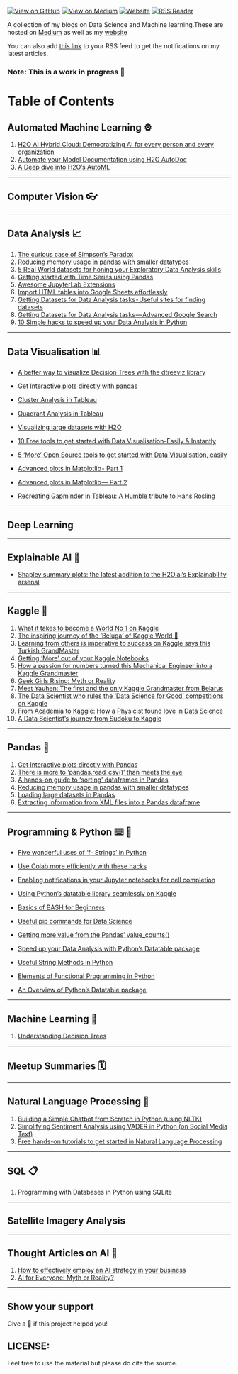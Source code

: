 [![View on GitHub](https://img.shields.io/badge/GitHub-blue?logo=GitHub)](https://github.com/parulnith/Data-science)  [![View on Medium](https://img.shields.io/badge/Medium-red?logo=medium)](https://pandeyparul.medium.com/) [![Website](https://img.shields.io/badge/Website-green?logo=wordpress)](https://parulpandey.com) [![RSS Reader](https://img.shields.io/badge/RSS%20Feed%20-Add%20to%20your%20RSS%20Reader-yellowgreend?logo=feedly)](https://medium.com/feed/@pandeyparul) 



A collection of my blogs on Data Science and Machine learning.These are hosted on [Medium](https://medium.com/@pandeyparul) as well as my [website](parulpandey.com)

 You can also add [this link](https://medium.com/feed/@pandeyparul) to your RSS feed to get the notifications on my latest articles.

### Note: This is a work in progress 🚧 


# Table of Contents
## Automated Machine Learning ⚙️
1. [H2O AI Hybrid Cloud: Democratizing AI for every person and every organization](https://pandeyparul.medium.com/h2o-ai-hybrid-cloud-democratizing-ai-for-every-person-and-every-organization-8ebe770f15e8)
2. [Automate your Model Documentation using H2O AutoDoc](https://towardsdatascience.com/automate-your-model-documentation-using-h2o-autodoc-46ce82701a4d)
3. [A Deep dive into H2O’s AutoML](https://towardsdatascience.com/a-deep-dive-into-h2os-automl-4b1fe51d3f3e)

---

## Computer Vision 👓
---

## Data Analysis 📈
1. [The curious case of Simpson’s Paradox](https://towardsdatascience.com/the-curious-case-of-simpsons-paradox-6f178548d7e8?sk=ef5825185b5781525f0de82c9b23bf70)
2. [Reducing memory usage in pandas with smaller datatypes](https://towardsdatascience.com/reducing-memory-usage-in-pandas-with-smaller-datatypes-b527635830af?sk=55b417ed722bc364a141a9862ee33893)
3. [5 Real World datasets for honing your Exploratory Data Analysis skills](https://towardsdatascience.com/5-real-world-datasets-for-exploratory-data-analysis-21b7cc5afe7e?sk=145c99771bacf641f080c410a54ecf9e)
4. [Getting started with Time Series using Pandas](https://towardsdatascience.com/getting-started-with-time-series-using-pandas-b6b9c9d11949?sk=94c4cf78cd2e072ed3287b46080d7aa1)
5. [Awesome JupyterLab Extensions](https://towardsdatascience.com/awesome-jupyterlab-extensions-90c2d64d244?sk=05b4aa200ad5a9f3f77b6b4734e4396a)
6. [Import HTML tables into Google Sheets effortlessly](https://towardsdatascience.com/import-html-tables-into-google-sheets-effortlessly-f471eae58ac9?sk=055cab2f2fdf13c5c7abc3cfef92c221)
7. [Getting Datasets for Data Analysis tasks - Useful sites for finding datasets](https://towardsdatascience.com/useful-sites-for-finding-datasets-for-data-analysis-tasks-1edb8f26c34d?sk=9f23c9bf18b1654bd0a68b7530ae09df)
8. [Getting Datasets for Data Analysis tasks — Advanced Google Search](https://towardsdatascience.com/getting-datasets-for-data-analysis-tasks-advanced-google-search-b1c01f9cc324?sk=bc484654ed68d71ff49c4135a24c0072)
9. [10 Simple hacks to speed up your Data Analysis in Python](https://towardsdatascience.com/10-simple-hacks-to-speed-up-your-data-analysis-in-python-ec18c6396e6b?sk=421f37ea0b7151a3207c113877abe4f0)

---
## Data Visualisation 📊

* [A better way to visualize Decision Trees with the dtreeviz library](https://towardsdatascience.com/a-better-way-to-visualize-decision-trees-with-the-dtreeviz-library-758994cdf05e?sk=ad5fcdf665e07388a829bb5320be9a6f)

* [Get Interactive plots directly with pandas](https://towardsdatascience.com/get-interactive-plots-directly-with-pandas-13a311ebf426?sk=8c22516919cc430011ab4cd5b8bfe821)

* [Cluster Analysis in Tableau](https://towardsdatascience.com/cluster-analysis-in-tableau-1f19acd0c647?sk=beba142dcbbe79a5213406209e863d24)
* [Quadrant Analysis in Tableau](https://towardsdatascience.com/quadrant-analysis-in-tableau-6a3ee42d26ff?sk=99cc83e7bf878e9af7ed04ec7a2debd0)
* [Visualizing large datasets with H2O](https://towardsdatascience.com/visualizing-large-datasets-with-h2o-ffe9af40371b?sk=69275c90bdfba5d3063744ef121b46bc)
* [10 Free tools to get started with Data Visualisation-Easily & Instantly](https://towardsdatascience.com/10-free-tools-to-instantly-get-started-with-data-visualisation-d7fadb5f6dce?sk=d83538f678998a9c33879cb6e8c5ab54)
* [5 ‘More’ Open Source tools to get started with Data Visualisation, easily](https://towardsdatascience.com/5-more-open-source-tools-to-get-started-with-data-visualisation-a03373972f81?sk=26c9a91bdedd006a96a3bb29214fa7c8)
* [Advanced plots in Matplotlib - Part 1](https://towardsdatascience.com/advanced-plots-in-matplotlib-part-1-30dbb02b09ae?sk=e6675e1024de967c3b9f226fceb57ef7)
* [Advanced plots in Matplotlib — Part 2](https://towardsdatascience.com/advanced-plots-in-matplotlib-part-2-e88f91ce9e31?sk=3acbc10d705871ad2171915c664c3a3d)
* [Recreating Gapminder in Tableau: A Humble tribute to Hans Rosling](https://medium.com/analytics-vidhya/recreating-gapminder-in-tableau-a-humble-tribute-to-hans-rosling-53de74b18ec)

---
## Deep Learning
---

## Explainable AI 🧠

* [Shapley summary plots: the latest addition to the H2O.ai’s Explainability arsenal](https://pandeyparul.medium.com/shapley-summary-plots-the-latest-addition-to-the-h2o-ais-explainability-arsenal-fe640ace9125)
---
## Kaggle 🏅

1. [What it takes to become a World No 1 on Kaggle](https://towardsdatascience.com/what-it-takes-to-become-a-world-no-1-on-kaggle-f149df44e98c?sk=63dd3a58d40dbe1df9fb7cd72ea4ede6)
2. [The inspiring journey of the ‘Beluga’ of Kaggle World 🐋](https://towardsdatascience.com/the-inspiring-journey-of-the-beluga-of-kaggle-world-5409e740a21b?sk=a500e2014feb175eae520931ff43b419)
3. [Learning from others is imperative to success on Kaggle says this Turkish GrandMaster](https://towardsdatascience.com/learning-from-others-is-imperative-to-success-on-kaggle-says-this-turkish-grandmaster-d8b5bf28ac87?sk=940c646515035c18aca050bab1469364)
4. [Getting ‘More’ out of your Kaggle Notebooks](https://towardsdatascience.com/getting-more-out-of-your-kaggle-notebooks-fb2530ece942?sk=99d718e3b75d8de58e4c1fb23cdc09c4)
5. [How a passion for numbers turned this Mechanical Engineer into a Kaggle Grandmaster](https://towardsdatascience.com/how-a-passion-for-numbers-turned-this-mechanical-engineer-into-a-kaggle-grandmaster-8b1ae218afc?sk=067bfa0bd30d280897cae4bf803aed48)
6. [Geek Girls Rising: Myth or Reality](https://towardsdatascience.com/geek-girls-rising-myth-or-reality-81e1897433c8?sk=afbb64ca4cc19c0f044820a96cd111fc)
7. [Meet Yauhen: The first and the only Kaggle Grandmaster from Belarus](https://towardsdatascience.com/meet-yauhen-the-first-and-the-only-kaggle-grandmaster-from-belarus-ee6ae3c86c65?sk=6c79cddb8e25541749ce28f05fa2eb8f)
8. [The Data Scientist who rules the ‘Data Science for Good’ competitions on Kaggle](https://towardsdatascience.com/the-data-scientist-who-rules-the-data-science-for-good-competitions-on-kaggle-ab436595a29f?sk=1ec7588fd83556c3915110a6cc2228b2)
9. [From Academia to Kaggle: How a Physicist found love in Data Science](https://towardsdatascience.com/from-academia-to-kaggle-how-a-physicist-found-love-in-data-science-d57bdc500d04?sk=4baa0accaeda603580516467d636bbd8)
10. [A Data Scientist’s journey from Sudoku to Kaggle](https://towardsdatascience.com/a-data-scientists-journey-from-sudoku-to-kaggle-120876b7fa33?sk=25362070d1423f2579a9acfbd9fc0060)
---

## Pandas 🐼

1. [Get Interactive plots directly with Pandas](https://towardsdatascience.com/get-interactive-plots-directly-with-pandas-13a311ebf426?sk=8c22516919cc430011ab4cd5b8bfe821)
2. [There is more to ‘pandas.read_csv()’ than meets the eye](https://towardsdatascience.com/there-is-more-to-pandas-read-csv-than-meets-the-eye-8654cb2b3a03?sk=aa22f4549a7243d53f6ee8fb4dcf43d1)
3. [A hands-on guide to ‘sorting’ dataframes in Pandas](https://towardsdatascience.com/a-hands-on-guide-to-sorting-dataframes-in-pandas-384996ca6bb8?sk=abcbdc638ee7604c7442db36cb4095a9)
4. [Reducing memory usage in pandas with smaller datatypes](https://towardsdatascience.com/reducing-memory-usage-in-pandas-with-smaller-datatypes-b527635830af?sk=55b417ed722bc364a141a9862ee33893)
5. [Loading large datasets in Pandas](https://towardsdatascience.com/loading-large-datasets-in-pandas-11bdddd36f7b?sk=a52a0f863382bd2d5b631d81838ea8de)
6. [Extracting information from XML files into a Pandas dataframe](https://towardsdatascience.com/extracting-information-from-xml-files-into-a-pandas-dataframe-11f32883ce45?sk=1e4637acfc8564ce81f679d37146bb5d)

---

## Programming & Python ⌨️  🐍

* [Five wonderful uses of ‘f- Strings’ in Python](https://towardsdatascience.com/five-wonderful-uses-of-f-strings-in-python-7980cfd31c0d?sk=f203abd1f85894bb5841bafdf00312ab)

* [Use Colab more efficiently with these hacks](https://towardsdatascience.com/use-colab-more-efficiently-with-these-hacks-fc89ef1162d8?sk=e1a969fa2e30792b8d362af67dd14f0e)

* [Enabling notifications in your Jupyter notebooks for cell completion](https://towardsdatascience.com/enabling-notifications-in-your-jupyter-notebooks-for-cell-completion-68d82b02bbc6?sk=0c1fc422f1cbde1b770dea7b87082473)
* [Using Python’s datatable library seamlessly on Kaggle](https://towardsdatascience.com/using-pythons-datatable-library-seamlessly-on-kaggle-f221d02838c7?sk=d26861b47c4b4f845e7cba38c644fe12)
* [Basics of BASH for Beginners](https://towardsdatascience.com/basics-of-bash-for-beginners-92e53a4c117a?sk=8a0146292e6af5c5743d74b646eee1d4)
* [Useful pip commands for Data Science](https://towardsdatascience.com/useful-pip-commands-in-data-science-6632c7fd2d0a?sk=a2d7b568bc02665b3f6125afafd99efb)
* [Getting more value from the Pandas’ value_counts()](https://towardsdatascience.com/getting-more-value-from-the-pandas-value-counts-aa17230907a6?sk=775dec08704a9b9b8a36489074ca3c15)
* [Speed up your Data Analysis with Python’s Datatable package](https://towardsdatascience.com/speed-up-your-data-analysis-with-pythons-datatable-package-56e071a909e9?sk=2133964da69c39d2b80a53eb379166c2)
* [Useful String Methods in Python](https://towardsdatascience.com/useful-string-methods-in-python-5047ea4d3f90?sk=2297f52e81baab4ed0b7371519e7246f)
* [Elements of Functional Programming in Python](https://towardsdatascience.com/elements-of-functional-programming-in-python-1b295ea5bbe0?sk=9a8fce3aca4c4ab71489be6b254778b0)
* [An Overview of Python’s Datatable package](https://towardsdatascience.com/an-overview-of-pythons-datatable-package-5d3a97394ee9?sk=4b2304e83b424765432ee103b17abb3a)
---


## Machine Learning 🤖
1. [Understanding Decision Trees](https://medium.com/analytics-vidhya/a-guide-to-machine-learning-in-r-for-beginners-decision-trees-c24dfd490abb?source=friends_link&sk=2a253a6f63ac3ed25aea783a9eed4de1)
---
## Meetup Summaries 🗓️
---
## Natural Language Processing 💬

1. [Building a Simple Chatbot from Scratch in Python (using NLTK)](https://medium.com/analytics-vidhya/building-a-simple-chatbot-in-python-using-nltk-7c8c8215ac6e)
2. [Simplifying Sentiment Analysis using VADER in Python (on Social Media Text)](https://medium.com/analytics-vidhya/simplifying-social-media-sentiment-analysis-using-vader-in-python-f9e6ec6fc52f)
3. [Free hands-on tutorials to get started in Natural Language Processing](https://towardsdatascience.com/free-hands-on-tutorials-to-get-started-in-natural-language-processing-6a378e24dbfc?sk=fb35bce5f004ccba75b960e664d4e26a)
---
## SQL 📋

1. Programming with Databases in Python using SQLite
---
## Satellite Imagery Analysis
---
## Thought Articles on AI 🤔

1. [How to effectively employ an AI strategy in your business](https://towardsdatascience.com/how-to-effectively-employ-an-ai-strategy-in-your-business-d43f41aa3b04?sk=f94309bd931eb8d2f5e2e1bdd5b68efa)
2. [AI for Everyone: Myth or Reality?](https://towardsdatascience.com/ai-for-everyone-myth-or-reality-44edc24f7982?sk=33894bf027439872081eea6f27e0f984)
---

## Show your support
Give a 🌟 if this project helped you! 

## LICENSE: 
Feel free to use the material but please do cite the source. 










